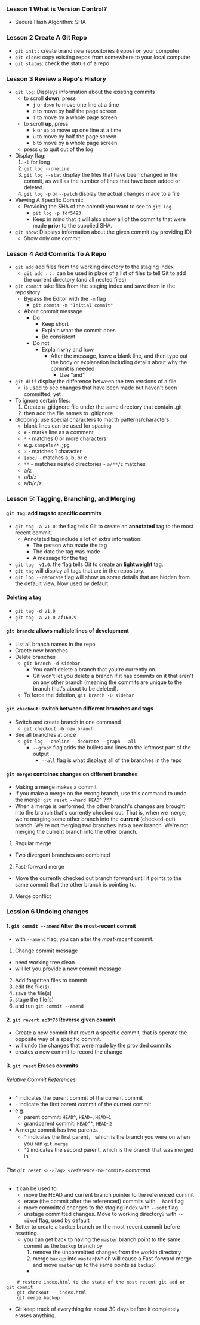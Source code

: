 ### Lesson 1 What is Version Control?
- Secure Hash Algorithm: SHA

### Lesson 2 Create A Git Repo
- `git init` : create brand new repositories (repos) on your computer
- `git clone`: copy existing repos from somewhere to your local computer
- `git status`: check the status of a repo

### Lesson 3 Review a Repo's History
- `git log`: Displays information about the existing commits
  - to scroll **down**, press
    - `j` or `down` to move one line at a time
    - `d` to move by half the page screen
    - `f` to move by a whole page screen
  - to scroll **up**, press
    - `k` or `up` to move up one line at a time
    - `u` to move by half the page screen
    - `b` to move by a whole page screen
  - press `q` to quit out of the log
- Display flag:
  1. `-l` for long
  2. `git log --oneline`
  3. `git log --stat`
  display the files that have been changed in the commit, as well as the number of lines that have been added or deleted.
	4. `git log -p` or `--patch`
  display the actual changes made to a file
- Viewing A Specific Commit:
  - Providing the SHA of the commit you want to see to `git log`
    - `git log -p fdf5493`
    - Keep in mind that it will also show all of the commits that were made **prior** to the supplied SHA.
- `git show`: Displays information about the given commit (by providing ID)
  - Show only one commit

### Lesson 4 Add Commits To A Repo

- `git add`
add files from the working directory to the staging index
  - `git add .` : `.` can be used in place of a list of files to tell Git to add the current directory (and all nested files)
- `git commit` take files from the staging index and save them in the repository
  - Bypass the Editor with the `-m` flag
    - `git commit -m "Initial commit"`
  - About commit message
    - Do
      - Keep short
      - Explain what the commit does
      - Be consistent
    - Do not
      - Explain why and how
        - After the message, leave a blank line, and then type out the body or explanation including details about why the commit is needed 
			- Use "and"
- `git diff` display the difference between the two versions of a file.
  - is used to see changes that have been made but haven't been committed, yet
- To ignore certain files:
	1. Create a .gitignore file under the same directory that contain .git
	2. then add the file names to .gitignore
- Globbing: use special characters to macth patterns/characters.
	- blank lines can be used for spacing
	- `#` - marks line as a comment
	- `*` - matches 0 or more characters
    - e.g. `sampels/*.jpg`
	- `?` - matches 1 character
	- `[abc]` - matches a, b, or c
	- `**` - matches nested directories
  - `a/**/z` matches
  	- a/z
  	- a/b/z
  	- a/b/c/z

### Lesson 5: Tagging, Branching, and Merging
#### `git tag`: add tags to specific commits
- `git tag -a v1.0`: the flag tells Git to create an **annotated** tag to the most recent commit.
  - Annotated tag include a lot of extra information:
    - The person who made the tag
    - The date the tag was made
    - A message for the tag
- `git tag  v1.0`: the flag tells Git to create an **lightweight** tag.
- `git tag` will display all tags that are in the repository.
- `git log --decorate` flag will show us some details that are hidden from the default view. Now used by default

#### Deleting a tag
- `git tag -d v1.0`
- `git tag -a v1.0 af16029`

#### `git branch`: allows multiple lines of development
- List all branch names in the repo
- Craete new branches
- Delete branches
  - `git branch -d sidebar`
    - You can't delete a branch that you're currently on.
    - Git won't let you delete a branch if it has commits on it that aren't on any other branch (meaning the commits are unique to the branch that's about to be deleted).
  - To force the deletion, `git branch -D sidebar`

#### `git checkout`: switch between different branches and tags
- Switch and create branch in one command
  - `git checkout -b new_branch`
- See all branches at once
  - `git log --oneline --decorate --graph --all`
    - `--graph` flag adds the bullets and lines to the leftmost part of the output
		- `--all` flag is what displays all of the branches in the repo

#### `git merge`: combines changes on different branches
- Making a merge makes a commit
- If you make a merge on the wrong branch, use this command to undo the merge: `git reset --hard HEAD^` ???
- When a merge is performed, the other branch's changes are brought into the branch that's currently checked out. That is, when we merge, we're merging some other branch into the **current** (checked-out) branch. We're not merging two branches into a new branch. We're not merging the current branch into the other branch.
1. Regular merge
  - Two divergent branches are combined
2. Fast-forward merge
  - Move the currently checked out branch forward until it points to the same commit that the other branch is pointing to.
3. Merge conflict

### Lession 6 Undoing changes
#### 1. `git commit --amend` Alter the most-recent commit
- with `--amend` flag, you can alter the *most-recent* commit.
1. Change commit message
  - need working tree clean
  - will let you provide a new commit message
2. Add forgotten files to commit
  1. edit the file(s)
  2. save the file(s)
  3. stage the file(s)
  4. and run `git commit --amend`

#### 2. `git revert ac3f78` Reverse given commit
- Create a new commit that revert a specific commit, that is operate the opposite way of a specific commit.
- will undo the changes that were made by the provided commits
- creates a new commit to record the change

#### 3. `git reset` Erases commits
###### Relative Commit References
- `^` indicates the parent commit of the current commit
- `~` indicate the first parent commit of the current commit
- e.g.
  - parent commit: `HEAD^`, `HEAD~`, `HEAD~1`
  - grandparent commit: `HEAD^^`, `HEAD~2`
- A merge commit has two parents.
  - `^` indicates the first parent， which is the branch you were on when you ran `git merge`
  - `^2` indicates the second parent, which is the branch that was merged in
###### The `git reset <--Flag> <reference-to-commit>` command
- It can be used to:
  - move the HEAD and current branch pointer to the referenced commit
  - erase (the commit after the referenced) commits with `--hard` flag
  - move committed changes to the staging index with `--soft` flag
  - unstage committed changes. Move to working directory? with `--mixed` flag, used by default
- Better to create a `backup` branch on the most-recent commit before resetting.
  - you can get back to having the `master` branch point to the same commit as the `backup` branch by
    1. remove the uncommitted changes from the workin directory
    2. merge `backup` into `master`(which will cause a Fast-forward merge and move `master` up to the same points as `backup`)
    -
```
    # restore index.html to the state of the most recent git add or git commit
    git checkout -- index.html
    git merge backup
```
- Git keep track of everything for about 30 days before it completely erases anything.
